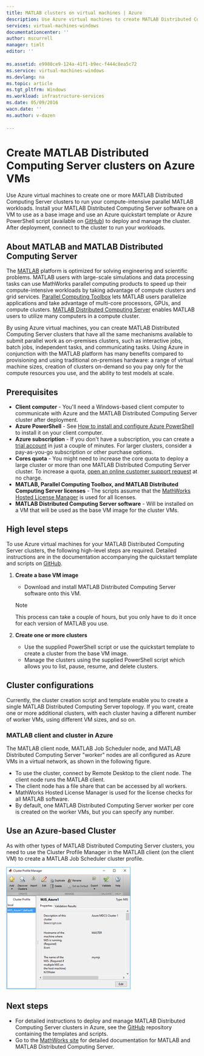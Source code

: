 ```yaml
---
title: MATLAB clusters on virtual machines | Azure
description: Use Azure virtual machines to create MATLAB Distributed Computing Server clusters to run your compute-intensive parallel MATLAB workloads
services: virtual-machines-windows
documentationcenter: ''
author: mscurrell
manager: timlt
editor: ''

ms.assetid: e9980ce9-124a-41f1-b9ec-f444c8ea5c72
ms.service: virtual-machines-windows
ms.devlang: na
ms.topic: article
ms.tgt_pltfrm: Windows
ms.workload: infrastructure-services
ms.date: 05/09/2016
wacn.date: ''
ms.author: v-dazen

---
```

# Create MATLAB Distributed Computing Server clusters on Azure VMs
Use Azure virtual machines to create one or more MATLAB Distributed Computing Server clusters to run your compute-intensive parallel MATLAB workloads. Install your MATLAB Distributed Computing Server software on a VM to use as a base image and use an Azure quickstart template or Azure PowerShell script (available on [GitHub](https://github.com/Azure/azure-quickstart-templates/tree/master/matlab-cluster)) to deploy and manage the cluster. After deployment, connect to the cluster to run your workloads.

## About MATLAB and MATLAB Distributed Computing Server
The [MATLAB](http://www.mathworks.com/products/matlab/) platform is optimized for solving engineering and scientific problems. MATLAB users with large-scale simulations and data processing tasks can use MathWorks parallel computing products to speed up their compute-intensive workloads by taking advantage of compute clusters and grid services. [Parallel Computing Toolbox](http://www.mathworks.com/products/parallel-computing/) lets MATLAB users parallelize applications and take advantage of multi-core processors, GPUs, and compute clusters. [MATLAB Distributed Computing Server](http://www.mathworks.com/products/distriben/) enables MATLAB users to utilize many computers in a compute cluster.

By using Azure virtual machines, you can create MATLAB Distributed Computing Server clusters that have all the same mechanisms available to submit parallel work as on-premises clusters, such as interactive jobs, batch jobs, independent tasks, and communicating tasks. Using Azure in conjunction with the MATLAB platform has many benefits compared to provisioning and using traditional on-premises hardware: a range of virtual machine sizes, creation of clusters on-demand so you pay only for the compute resources you use, and the ability to test models at scale.  

## Prerequisites
* **Client computer** - You'll need a Windows-based client computer to communicate with Azure and the MATLAB Distributed Computing Server cluster after deployment.
* **Azure PowerShell** - See [How to install and configure Azure PowerShell](https://docs.microsoft.com/powershell/azure/overview) to install it on your client computer.
* **Azure subscription** - If you don't have a subscription, you can create a [trial account](https://www.azure.cn/pricing/1rmb-trial/) in just a couple of minutes. For larger clusters, consider a pay-as-you-go subscription or other purchase options.
* **Cores quota** - You might need to increase the core quota to deploy a large cluster or more than one MATLAB Distributed Computing Server cluster. To increase a quota, [open an online customer support request](https://azure.microsoft.com/blog/2014/06/04/azure-limits-quotas-increase-requests/) at no charge.
* **MATLAB, Parallel Computing Toolbox, and MATLAB Distributed Computing Server licenses** - The scripts assume that the [MathWorks Hosted License Manager](http://www.mathworks.com/products/parallel-computing/mathworks-hosted-license-manager/) is used for all licenses.  
* **MATLAB Distributed Computing Server software** - Will be installed on a VM that will be used as the base VM image for the cluster VMs.

## High level steps
To use Azure virtual machines for your MATLAB Distributed Computing Server clusters, the following high-level steps are required. Detailed instructions are in the documentation accompanying the quickstart template and scripts on [GitHub](https://github.com/Azure/azure-quickstart-templates/tree/master/matlab-cluster).

1. **Create a base VM image**  

    * Download and install MATLAB Distributed Computing Server software onto this VM.

    > [!NOTE]
    > This process can take a couple of hours, but you only have to do it once for each version of MATLAB you use.   
    >
    >
2. **Create one or more clusters**  

    * Use the supplied PowerShell script or use the quickstart template to create a cluster from the base VM image.   
    * Manage the clusters using the supplied PowerShell script which allows you to list, pause, resume, and delete clusters.

## Cluster configurations
Currently, the cluster creation script and template enable you to create a single MATLAB Distributed Computing Server topology. If you want, create one or more additional clusters, with each cluster having a different number of worker VMs, using different VM sizes, and so on.

### MATLAB client and cluster in Azure
The MATLAB client node, MATLAB Job Scheduler node, and MATLAB Distributed Computing Server "worker" nodes are all configured as Azure VMs in a virtual network, as shown in the following figure.

* To use the cluster, connect by Remote Desktop to the client node. The client node runs the MATLAB client.
* The client node has a file share that can be accessed by all workers.
* MathWorks Hosted License Manager is used for the license checks for all MATLAB software.
* By default, one MATLAB Distributed Computing Server worker per core is created on the worker VMs, but you can specify any number.

## Use an Azure-based Cluster
As with other types of MATLAB Distributed Computing Server clusters, you need to use the Cluster Profile Manager in the MATLAB client (on the client VM) to create a MATLAB Job Scheduler cluster profile.

![Cluster Profile Manager](./media/matlab-mdcs-cluster/cluster_profile_manager.png)

## Next steps
* For detailed instructions to deploy and manage MATLAB Distributed Computing Server clusters in Azure, see the [GitHub](https://github.com/Azure/azure-quickstart-templates/tree/master/matlab-cluster) repository containing the templates and scripts.
* Go to the [MathWorks site](http://www.mathworks.com/) for detailed documentation for MATLAB and MATLAB Distributed Computing Server.
